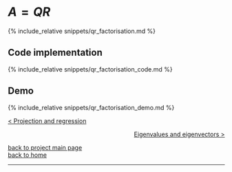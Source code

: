 # $A = QR$
{% include_relative snippets/qr_factorisation.md %}

## Code implementation 
{% include_relative snippets/qr_factorisation_code.md %}

## Demo
{% include_relative snippets/qr_factorisation_demo.md %}


[< Projection and regression](./projection_and_regression.md)

<div style="text-align: right">
<a href="https://matt-a-bennett.github.io/numpy_from_scratch/eigen.html">Eigenvalues and eigenvectors ></a>
</div>

[back to project main page](./numpy_from_scratch.md)\
[back to home](../index.md)

---
<script src="https://utteranc.es/client.js"
        repo="Matt-A-Bennett/Matt-A-Bennett.github.io"
        issue-term="https://matt-a-bennett.github.io/numpy_from_scratch/qr_factorisation.html"
        theme="github-light"
        crossorigin="anonymous"
        async>
</script>

